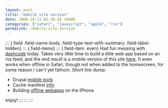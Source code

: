 ```yaml
---
layout: post
title: "mobile site version"
date: 2009-10-11 02:30:38 +0000
categories: ["safari", "javascript", "apple", "rss"]
permalink: /mobile-site-version
---
```

::: {.field .field-name-body .field-type-text-with-summary .field-label-hidden}
::: {.field-items}
::: {.field-item .even}
Had fun messing with
[dashcode](http://developer.apple.com/tools/dashcode/) today. Takes very
little time to build a little web app based on an rss feed, and the end
result is a mobile version of this site
[here](http://reluctanthacker.rollett.org/i/). It even works when
offline in Safari, though not when added to the homescreen, for some
reason I can\'t yet fathom. Short link dump:

-   Drupal [mobile tools](http://drupal.org/project/mobile_tools)
-   Cache manifest
    [info](http://blog.robszumski.com/html-5-cache-manifest-and-the-iphone)
-   Building [offline
    webapps](http://www.thecssninja.com/javascript/how-to-create-offline-webapps-on-the-iphone)
    on the iPhone

enjoy!
:::
:::
:::

